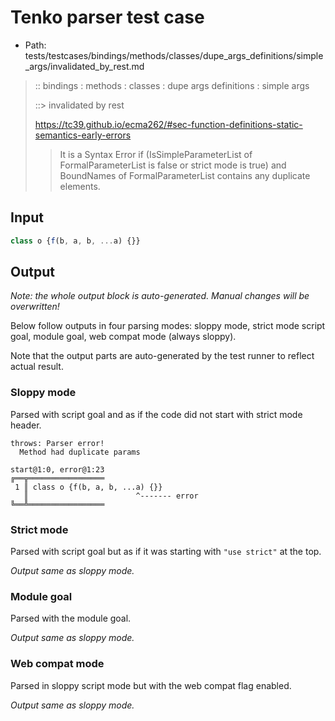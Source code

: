 # Tenko parser test case

- Path: tests/testcases/bindings/methods/classes/dupe_args_definitions/simple_args/invalidated_by_rest.md

> :: bindings : methods : classes : dupe args definitions : simple args
>
> ::> invalidated by rest
>
> https://tc39.github.io/ecma262/#sec-function-definitions-static-semantics-early-errors
>
> > It is a Syntax Error if (IsSimpleParameterList of FormalParameterList is false or strict mode is true) and BoundNames of FormalParameterList contains any duplicate elements.

## Input

`````js
class o {f(b, a, b, ...a) {}}
`````

## Output

_Note: the whole output block is auto-generated. Manual changes will be overwritten!_

Below follow outputs in four parsing modes: sloppy mode, strict mode script goal, module goal, web compat mode (always sloppy).

Note that the output parts are auto-generated by the test runner to reflect actual result.

### Sloppy mode

Parsed with script goal and as if the code did not start with strict mode header.

`````
throws: Parser error!
  Method had duplicate params

start@1:0, error@1:23
╔══╦═════════════════
 1 ║ class o {f(b, a, b, ...a) {}}
   ║                        ^------- error
╚══╩═════════════════

`````

### Strict mode

Parsed with script goal but as if it was starting with `"use strict"` at the top.

_Output same as sloppy mode._

### Module goal

Parsed with the module goal.

_Output same as sloppy mode._

### Web compat mode

Parsed in sloppy script mode but with the web compat flag enabled.

_Output same as sloppy mode._
